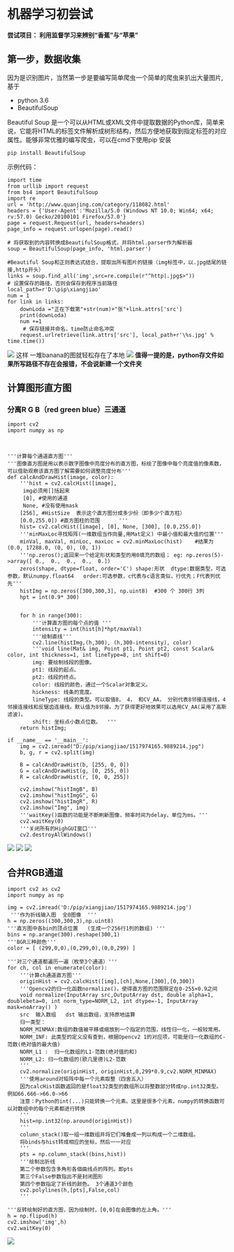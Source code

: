 # 机器学习初尝试 #
**尝试项目： 利用监督学习来辨别“香蕉”与“苹果”**
## 第一步，数据收集 ##
因为是识别图片，当然第一步是要编写简单爬虫一个简单的爬虫来扒出大量图片,基于<br>

- python 3.6
- BeautifulSoup

Beautiful Soup 是一个可以从HTML或XML文件中提取数据的Python库，简单来说，它能将HTML的标签文件解析成树形结构，然后方便地获取到指定标签的对应属性。能够非常优雅的编写爬虫，可以在cmd下使用pip 安装
    
	pip install BeautifulSoup

示例代码：<br>

	import time
	from urllib import request
	from bs4 import BeautifulSoup
	import re
	url = 'http://www.quanjing.com/category/118082.html'
	headers = {'User-Agent':'Mozilla/5.0 (Windows NT 10.0; Win64; x64; rv:57.0) Gecko/20100101 Firefox/57.0'}
	page = request.Request(url, headers=headers)
	page_info = request.urlopen(page).read()
	
	# 将获取到的内容转换成BeautifulSoup格式，并将html.parser作为解析器
	soup = BeautifulSoup(page_info, 'html.parser')  
	
	#Beautiful Soup和正则表达式结合，提取出所有图片的链接（img标签中，以.jpg结尾的链接,http开头） 
	links = soup.find_all('img',src=re.compile(r"^http|.jpg$>")) 
	# 设置保存的路径，否则会保存到程序当前路径
	local_path=r'D:\pip\xiangjiao'
	num = 1
	for link in links:
	    downLoda ="正在下载第"+str(num)+"张"+link.attrs['src']
	    print(downLoda)
	    num +=1
	     # 保存链接并命名，time防止命名冲突
	    request.urlretrieve(link.attrs['src'], local_path+r'\%s.jpg' % time.time())

![](https://i.imgur.com/7KEfRle.png)
这样 一堆banana的图就轻松存在了本地
![](https://i.imgur.com/6rhx77z.png)
**值得一提的是，python存文件如果所写路径不存在会报错，不会说新建一个文件夹**
## 计算图形直方图 ##
### 分离R G B（red green blue）三通道 ###

	import cv2  
	import numpy as np 
	
	
	
	'''计算每个通道直方图'''
	'''图像直方图是用以表示数字图像中亮度分布的直方图，标绘了图像中每个亮度值的像素数，可以借助观察该直方图了解需要如何调整亮度分布'''
	def calcAndDrawHist(image, color):
	    '''hist = cv2.calcHist([image],  
	     img必须用[]括起来
	     [0], #使用的通道  
	     None, #没有使用mask  
	    [256], #HistSize  表示这个直方图分成多少份（即多少个直方柱）
	    [0.0,255.0]) #直方图柱的范围      '''
	    hist= cv2.calcHist([image], [0], None, [300], [0.0,255.0])    
	    '''minMaxLoc寻找矩阵(一维数组当作向量,用Mat定义) 中最小值和最大值的位置'''
	    minVal, maxVal, minLoc, maxLoc = cv2.minMaxLoc(hist)    #结果为 (0.0, 17288.0, (0, 0), (0, 1))
	    '''np.zeros();返回来一个给定形状和类型的用0填充的数组； eg: np.zeros(5)->array([ 0.,  0.,  0.,  0.,  0.])
	    zeros(shape, dtype=float, order='C') shape:形状  dtype:数据类型，可选参数，默认numpy.float64   order:可选参数，c代表与c语言类似，行优先；F代表列优先'''
	    histImg = np.zeros([300,300,3], np.uint8)  #300 个 300行 3列
	    hpt = int(0.9* 300)
	       
	    
	    for h in range(300):  
	        '''计算直方图的每个点的值 '''
	        intensity = int(hist[h]*hpt/maxVal)
	        '''绘制直线'''
	        cv2.line(histImg,(h,300), (h,300-intensity), color) 
	        '''void line(Mat& img, Point pt1, Point pt2, const Scalar& color, int thickness=1, int lineType=8, int shift=0)
	        img: 要绘制线段的图像。
			pt1: 线段的起点。
			pt2: 线段的终点。
			color: 线段的颜色，通过一个Scalar对象定义。
			hickness: 线条的宽度。
			lineType: 线段的类型。可以取值8， 4， 和CV_AA， 分别代表8邻接连接线，4邻接连接线和反锯齿连接线。默认值为8邻接。为了获得更好地效果可以选用CV_AA(采用了高斯滤波)。
			shift: 坐标点小数点位数。  '''
	    return histImg; 
	
	if __name__ == '__main__':    
	    img = cv2.imread("D:/pip/xiangjiao/1517974165.9889214.jpg")    
	    b, g, r = cv2.split(img)    
	    
	    B = calcAndDrawHist(b, [255, 0, 0])    
	    G = calcAndDrawHist(g, [0, 255, 0])    
	    R = calcAndDrawHist(r, [0, 0, 255])    
	        
	    cv2.imshow("histImgB", B)    
	    cv2.imshow("histImgG", G)    
	    cv2.imshow("histImgR", R)    
	    cv2.imshow("Img", img)    
	    '''waitKey()函数的功能是不断刷新图像，频率时间为delay，单位为ms。'''
	    cv2.waitKey(0)    
	    '''关闭所有的HighGUI窗口'''
	    cv2.destroyAllWindows()   


![](https://i.imgur.com/vrxQf8p.png)
![](https://i.imgur.com/NJB4SLM.png)
![](https://i.imgur.com/nBGKoSy.png)
## 合并RGB通道 ##

	import cv2 as cv2
	import numpy as np    
	         
	img = cv2.imread('D:/pip/xiangjiao/1517974165.9889214.jpg')    
	 '''作为折线输入图  全0图像  '''  
	h = np.zeros((300,300,3),np.uint8) 
	'''直方图中各bin的顶点位置   (生成一个256行1列的数组) '''        
	bins = np.arange(300).reshape(300,1) 
	'''BGR三种颜色'''    
	color = [ (299,0,0),(0,299,0),(0,0,299) ] 
	
	'''对三个通道都遍历一遍（枚举3个通道）'''
	for ch, col in enumerate(color):    
	    '''计算ch通道直方图'''
	    originHist = cv2.calcHist([img],[ch],None,[300],[0,300]) 
	    '''Opencv2的归一化函数normalize()，使得直方图的范围限定在0-255×0.9之间
	    void normalize(InputArray src,OutputArray dst, double alpha=1, doublebeta=0, int norm_type=NORM_L2, int dtype=-1, InputArray mask=noArray() )
	    src  输入数组   dst 输出数组，支持原地运算
	    归一类型：
	    NORM_MINMAX:数组的数值被平移或缩放到一个指定的范围，线性归一化，一般较常用。
	    NORM_INF: 此类型的定义没有查到，根据Opencv2 1的对应项，可能是归一化数组的C-范数(绝对值的最大值)
	    NORM_L1 :  归一化数组的L1-范数(绝对值的和)
	    NORM_L2: 归一化数组的(欧几里德)L2-范数
	    '''
	    cv2.normalize(originHist, originHist,0,299*0.9,cv2.NORM_MINMAX)
	    '''使用around对矩阵中每一个元素取整（四舍五入）
	    因为calcHist函数返回的是float32类型的数组所以将整数部分转成np.int32类型。 例如66.666->66.0->66
	    注意：Python的int(...)只能转换一个元素。这里是很多个元素，numpy的转换函数可以对数组中的每个元素都进行转换
	    '''
	    hist=np.int32(np.around(originHist)) 
	    '''
	    column_stack()取一组一维数组并将它们堆叠成一列以构成一个二维数组。
	    将binds与hist转成相应的坐标，然后一一对应
	    '''
	    pts = np.column_stack((bins,hist))
	    '''绘制出折线 
        第二个参数包含多角形各個曲线点的阵列。即pts
	    第三个False参数指出不是封闭图形
	    第四个参数指定了折线的颜色。 3个通道3个颜色
	    cv2.polylines(h,[pts],False,col)
	    '''
	    
	'''反转绘制好的直方图，因为绘制时，[0,0]在会图像的左上角。'''
	h = np.flipud(h)
	cv2.imshow('img',h)  
	cv2.waitKey(0)


![](https://i.imgur.com/0Wid7BI.png)  